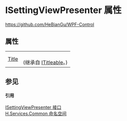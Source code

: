 # ISettingViewPresenter 属性
https://github.com/HeBianGu/WPF-Control



## 属性
<table>
<tr>
<td><a href="73c1242e-38ed-dba4-70f3-4a350c875e17">Title</a></td>
<td><br />(继承自 <a href="341d6dfc-52fb-d84b-3acb-e8af26b84832">ITitleable</a>。)</td></tr>
</table>

## 参见


#### 引用
<a href="59023729-76e1-ccac-8a92-daa99cf4efe2">ISettingViewPresenter 接口</a>  
<a href="b9cdd84f-6623-a51a-f53b-465103ced202">H.Services.Common 命名空间</a>  
